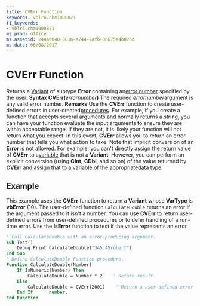 ```yaml
---
title: CVErr Function
keywords: vblr6.chm1008821
f1_keywords:
- vblr6.chm1008821
ms.prod: office
ms.assetid: 244ab040-3816-a744-7afb-06675a4b076d
ms.date: 06/08/2017
---
```



# CVErr Function



Returns a [Variant](vbe-glossary.md) of subtype **Error** containing an[error number](vbe-glossary.md) specified by the user.
 **Syntax**
 **CVErr(**_errornumber_**)**
The required  _errornumber_[argument](vbe-glossary.md) is any valid error number.
 **Remarks**
Use the  **CVErr** function to create user-defined errors in user-created[procedures](vbe-glossary.md). For example, if you create a function that accepts several arguments and normally returns a string, you can have your function evaluate the input arguments to ensure they are within acceptable range. If they are not, it is likely your function will not return what you expect. In this event,  **CVErr** allows you to return an error number that tells you what action to take.
Note that implicit conversion of an  **Error** is not allowed. For example, you can't directly assign the return value of **CVErr** to a[variable](vbe-glossary.md) that is not a **Variant**. However, you can perform an explicit conversion (using **CInt**, **CDbl**, and so on) of the value returned by **CVErr** and assign that to a variable of the appropriate[data type](vbe-glossary.md).

## Example

This example uses the  **CVErr** function to return a **Variant** whose **VarType** is **vbError** (10). The user-defined function `CalculateDouble` returns an error if the argument passed to it isn't a number. You can use **CVErr** to return user-defined errors from user-defined procedures or to defer handling of a run-time error. Use the **IsError** function to test if the value represents an error.


```vb
' Call CalculateDouble with an error-producing argument.
Sub Test()
    Debug.Print CalculateDouble("345.45robert")
End Sub
' Define CalculateDouble Function procedure.
Function CalculateDouble(Number)
    If IsNumeric(Number) Then
        CalculateDouble = Number * 2    ' Return result.
    Else
        CalculateDouble = CVErr(2001)    ' Return a user-defined error 
    End If    ' number.
End Function
```


